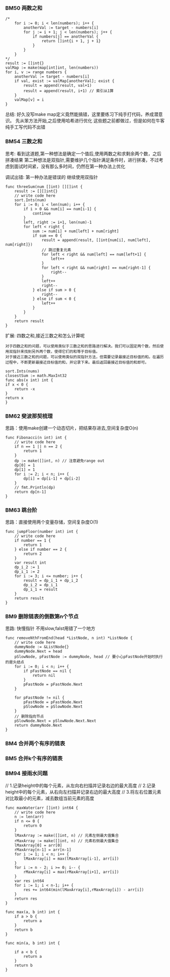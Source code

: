 ### BM50 两数之和
```
/*
	for i := 0; i < len(numbers); i++ {
		anotherVal := target - numbers[i]
		for j := i + 1; j < len(numbers); j++ {
			if numbers[j] == anotherVal {
				return []int{i + 1, j + 1}
			}
		}
	}
*/
result := []int{}
valMap := make(map[int]int, len(numbers))
for i, v := range numbers {
	anotherVal := target - numbers[i]
	if val, exist := valMap[anotherVal]; exist {
		result = append(result, val+1)
		result = append(result, i+1) // 索引从1算
	}
	valMap[v] = i
}
```


总结: 好久没写make map定义竟然能搞错，这里要练习下纯手打代码，养成潜意识。
先从笨方法开始,之后使用哈希进行优化
这些题之前都做过，但是如何在牛客纯手工写代码不出错

### BM54 三数之和
思考: 看到这道题,第一种想法是确定一个值后,使用两数之和求剩余两个数，之后拼凑结果
第二种想法是双指针,需要维护几个指针满足条件时，进行拼凑，不过考虑到面试时间紧，没有那么多时间，仍然在第一种办法上优化

调试出错: 第一种办法是错误的
继续使用双指针
```
func threeSum(num []int) [][]int {
	result := [][]int{}
	// write code here
	sort.Ints(num)
	for i := 0; i < len(num); i++ {
		if i > 0 && num[i] == num[i-1] {
			continue
		}
		left, right := i+1, len(num)-1
		for left < right {
			sum := num[i] + num[left] + num[right]
			if sum == 0 {
				result = append(result, []int{num[i], num[left], num[right]})
				// 跳过重复元素
				for left < right && num[left] == num[left+1] {
					left++
				}
				for left < right && num[right] == num[right-1] {
					right--
				}
				left++
				right--
			} else if sum > 0 {
				right--
			} else if sum < 0 {
				left++
			}
		}
	}
	return result
}
```
扩展: 四数之和,接近三数之和怎么计算呢
```
对于四数之和的问题，可以使用类似于三数之和的思路进行解决。我们可以固定两个数，然后使用双指针来找到另外两个数，使得它们的和等于目标值。
对于接近三数之和的问题，可以使用类似的双指针方法，但需要记录最接近目标值的和。在遍历过程中，不断更新最接近目标值的和，并记录下来。最后返回最接近目标值的和即可。

sort.Ints(nums)
closestSum := math.MaxInt32
func abs(x int) int {
if x < 0 {
	return -x
}
return x
}
```
### BM62 斐波那契梳理
思路：使用make创建一个动态切片，把结果存进去,空间复杂度O(n)
```
func Fibonacci(n int) int {
	// write code here
	if n == 1 || n == 2 {
		return 1
	}
	dp := make([]int, n) // 注意避免range out
	dp[0] = 1
	dp[1] = 1
	for i := 2; i < n; i++ {
		dp[i] = dp[i-1] + dp[i-2]
	}
	// fmt.Println(dp)
	return dp[n-1]
}
```
### BM63 跳台阶
思路：直接使用两个变量存储，空间复杂度O(1)
```
func jumpFloor(number int) int {
	// write code here
	if number == 1 {
		return 1
	} else if number == 2 {
		return 2
	}
	var result int
	dp_i_2 := 1
	dp_i_1 := 2
	for i := 3; i <= number; i++ {
		result = dp_i_1 + dp_i_2
		dp_i_2 = dp_i_1
		dp_i_1 = result
	}
	return result
}
```
### BM9 删除链表的倒数第n个节点
思路: 快慢指针 不用slow,falst用错了一个地方
```
func removeNthFromEnd(head *ListNode, n int) *ListNode {
	// write code here
	dummyNode := &ListNode{}
	dummyNode.Next = head
	pSlowNode, pFastNode := dummyNode, head // 要小心pFastNode开始时执行的是头结点
	for i := 0; i < n; i++ {
		if pFastNode == nil {
			return nil
		}
		pFastNode = pFastNode.Next
	}

	for pFastNode != nil {
		pFastNode = pFastNode.Next
		pSlowNode = pSlowNode.Next
	}
	// 删除指向节点
	pSlowNode.Next = pSlowNode.Next.Next
	return dummyNode.Next
}
```

### BM4 合并两个有序的链表
### BM5 合并k个有序的链表


### BM94 接雨水问题
//     1.记录height中的每个元素，从左向右扫描并记录右边的最大高度
//     2.记录height中的每个元素，从右向左扫描并记录右边的最大高度
//     3.将左右位置元素对比取最小的元素，减去数组当前元素的高度
``` 
func maxWater(arr []int) int64 {
	// write code here
	n := len(arr)
	if n <= 0 {
		return 0
	}
	lMaxArray := make([]int, n) // 元素左侧最大值集合
	rMaxArray := make([]int, n) // 元素右侧最大值集合
	lMaxArray[0] = arr[0]
	rMaxArray[n-1] = arr[n-1]
	for i := 1; i < n; i++ {
		lMaxArray[i] = max(lMaxArray[i-1], arr[i])
	}
	for i := n - 2; i >= 0; i-- {
		rMaxArray[i] = max(rMaxArray[i+1], arr[i])
	}
	var res int64
	for i := 1; i < n-1; i++ {
		res += int64(min(lMaxArray[i],rMaxArray[i]) - arr[i])
	}
	return res
}

func max(a, b int) int {
	if a > b {
		return a
	}
	return b
}

func min(a, b int) int {

	if a < b {
		return a
	}
	return b
}
```